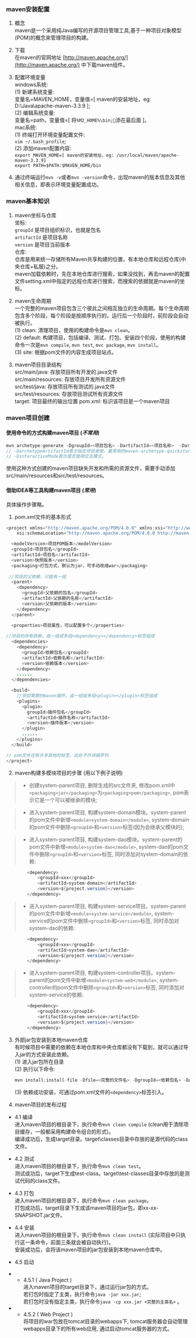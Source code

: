 ### maven安装配置

1. 概念   
maven是一个采用纯Java编写的开源项目管理工具,基于一种项目对象模型(POM)的概念来管理项目的构建。

2. 下载     
在maven的官网地址 [http://maven.apache.org/](http://maven.apache.org/) 中下载maven组件。

3. 配置环境变量       
windows系统:   
(1) 新建系统变量:     
变量名=MAVEN_HOME，变量值=[ maven的安装地址，eg: D:\Java\apache-maven-3.3.9 ];     
(2) 编辑系统变量:   
变量名=path，变量值=[ 将`%M2_HOME%\bin;`添在最后面 ]。   
mac系统:   
(1) 终端打开环境变量配置文件:    
`vim ~/.bash_profile`;     
(2) 添加maven配置内容:   
`export MAVEN_HOME=[ maven的安装地址，eg: /usr/local/maven/apache-maven-3.3.9] `       
`export PATH=$PATH:$MAVEN_HOME/bin`        

4. 通过终端运行`mvn -v`或者`mvn -version`命令，出现maven的版本信息及其他相关信息，即表示环境变量配置成功。   

### maven基本知识

1. maven坐标与仓库   
坐标:   
`groupId` 是项目组织标识，也就是包名   
`artifactId` 是项目名称    
`version` 是项目当前版本       
仓库:    
仓库是用来统一存储所有Maven共享构建的位置，有本地仓库和远程仓库(中央仓库+私服)之分。           
maven加载依赖时，先在本地仓库进行搜索，如果没找到，再去maven的配置文件setting.xml中指定的远程仓库进行搜索，而搜索的依据就是maven的坐标。     

2. maven生命周期    
一个完整的maven项目包含三个彼此之间相互独立的生命周期。每个生命周期包含多个阶段，每个阶段是按顺序执行的，运行后一个阶段时，前阶段会自动被执行。     
(1) clean: 清理项目，使用的构建命令是`mvn clean`。   
(2) default: 构建项目，包括编译、测试、打包、安装四个阶段，使用的构建命令一次是`mvn compile`, `mvn test`, `mvc package`, `mvn install`。    
(3) site: 根据pom文件的内容生成项目站点。    

3. maven项目目录结构   
src/main/java: 存放项目所有开发的.java文件   
src/main/resources: 存放项目开发所有资源文件    
src/test/java: 存放项目所有测试的.java文件   
src/test/resources: 存放项目测试所有资源文件    
target: 项目最终的输出位置
pom.xml: 标识该项目是一个maven项目  

### maven项目创建

#### 使用命令的方式构建maven项目 (*不常用*)
```java
mvn archetype:generate -DgroupId=<项目包名> -DartifactId=<项目名称>  -DarchetypeArtifactId=maven-archetype-quickstart -DinteractiveMode=false
// -DarchetypeArtifactId表示指定项目骨架。最常用的maven-archetype-quickstart是创建Java Project, maven-archetype-webapp是创建Web Project。
// -DinteractiveMode表示是否使用交互模式。
```
使用这种方式创建的maven项目缺失开发和所需的资源文件，需要手动添加src/main/resources和src/test/resources。      

#### 借助IDEA等工具构建maven项目 (*常用*)
具体操作步骤略。  

1. pom.xml文件的基本形式
```java
<project xmlns="http://maven.apache.org/POM/4.0.0" xmlns:xsi="http://www.w3.org/2001/XMLSchema-instance"
	xsi:schemaLocation="http://maven.apache.org/POM/4.0.0 http://maven.apache.org/xsd/maven-4.0.0.xsd">

  <modelVersion>项目POM版本</modelVersion>
  <groupId>项目包名</groupId>
  <artifactId>项目名</artifactId>
  <version>快照版本</version>
  <packaging>打包方式，默认为jar，可手动改成war</packaging>
 
 //项目的父依赖，只能有一组
  <parent>
    <dependency>
      <groupId>父依赖的包名</groupId>
      <artifactId>父依赖的名称</artifactId>
      <version>父依赖的版本</version>
    </dependency>
  </parent>
  
  <properties>项目属性，可以配置多个</properties>

//项目的所有依赖，由一组或多组<dependency></dependency>标签组成
  <dependencies>
    <dependency>
      <groupId>依赖包名</groupId>
      <artifactId>依赖名称</artifactId>
      <version>依赖版本</version>
    </dependency>
    ......
  </dependencies>

  <build>
    //项目需要的maven插件，由一组或多组<plugin></plugin>标签组成
    <plugins>
      <plugin>
        groupId>插件包名</groupId>
        <artifactId>插件名称</artifactId>
        <version>插件版本</version>
      </plugin>
      ......
    </plugins>
  </build>

// pom文件还有许多其他的标签，此处不作详细罗列
</project>
```

2. maven构建多模块项目的步骤 (用以下例子说明)   
>- 创建system-parent项目, 删除生成的src文件夹, 修改pom.xml中`<packaging>jar</packaging>`为`<packaging>pom</packaging>`, pom表示它是一个可以被继承的模块;     

>- 进入system-parent项目, 构建system-domain模块。system-parent的pom文件中新增`<module>system-domain</module>`,  system-domain的pom文件中删除`<groupId>`和`<version>`标签(因为会继承父模块的);

>- 进入system-parent项目, 构建system-dao模块。system-parent的pom文件中新增`<module>system-dao</module>`, system-dao的pom文件中删除`<groupId>`和`<version>`标签, 同时添加对system-domain的依赖: 
```java
        <dependency>
            <groupId>xxx</groupId>
            <artifactId>system-domain</artifactId> 
            <version>${project.version}</version>
        </dependency>
```

>- 进入system-parent项目, 构建system-service项目。system-parent的pom文件中新增`<module>system-service</module>`, system-service的pom文件中删除`<groupId>`和`<version>`标签, 同时添加对system-dao的依赖:
```java
        <dependency>
            <groupId>xxx</groupId>
            <artifactId>system-dao</artifactId> 
            <version>${project.version}</version>
        </dependency>
```   

>- 进入system-parent项目, 构建system-controller项目。system-parent的pom文件中新增`<module>system-web</module>`, system-controller的pom文件中删除`<groupId>`和`<version>`标签, 同时添加对system-service的依赖:         
```java
        <dependency>
            <groupId>xxx</groupId>
            <artifactId>system-service</artifactId> 
            <version>${project.version}</version>
        </dependency>
```    

3. 外部jar包安装到本地maven仓库      
有时候项目中需要的依赖在本地仓库和中央仓库都没有下载到，就可以通过导入jar的方式安装此依赖。   
(1) 进入jar包所在目录    
(2) 执行以下命令:    
    ```java
    mvn install:install-file -Dfile=<完整的文件名> -DgroupId=<依赖包名> -DartifactId=<依赖名称> -Dversion=<依赖版本> -Dpackaging=jar
    ```
    (3) 依赖成功安装，可通过pom.xml文件的`<dependency>`标签引入。

4. maven项目的发布过程  
- 4.1 编译   
进入maven项目的根目录下，执行命令`mvn clean compile` (clean用于清除项目缓存，一般都采用构建命令组合的形式)。     
编译成功后，生成target目录。target\classes目录中存放的是源代码的class文件。    

- 4.2 测试   
进入maven项目的根目录下，执行命令`mvn clean test`。   
测试成功后，target下生成test-class。target\test-classes目录中存放的是测试代码的class文件。   

- 4.3 打包    
进入maven项目的根目录下，执行命令`mvn clean package`。   
打包成功后，target目录下生成该maven项目的jar包，即xx-xx-SNAPSHOT.jar文件。

- 4.4 安装      
进入maven项目的根目录下，执行命令`mvn clean install` (实际项目中只执行这一条命令，前面三条就会被自动执行)。     
安装成功后，会将该maven项目的jar包安装到本地maven仓库中。

- 4.5 启动    
- - 4.5.1 ( Java Project )        
进入maven项目的target目录下，通过运行jar包的方式。    
若打包时指定了主类，执行命令`java -jar xxx.jar`;   
若打包时没有指定主类，执行命令`java -cp xxx.jar <完整的主类名>` 。       

- - 4.5.2 ( Web Project )       
将项目的war包放在tomcat目录的webapps下, tomcat服务器会自动管理webapps目录下的所有web应用, 通过启动tomcat服务器的方式。





 






    


